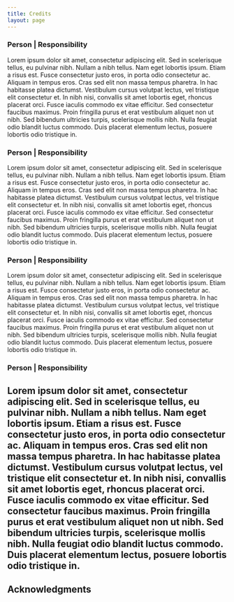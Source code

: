```yaml
---
title: Credits
layout: page
---
```


### Person | Responsibility


Lorem ipsum dolor sit amet, consectetur adipiscing elit. Sed in scelerisque tellus, eu pulvinar nibh. Nullam a nibh tellus. Nam eget lobortis ipsum. Etiam a risus est. Fusce consectetur justo eros, in porta odio consectetur ac. Aliquam in tempus eros. Cras sed elit non massa tempus pharetra. In hac habitasse platea dictumst. Vestibulum cursus volutpat lectus, vel tristique elit consectetur et. In nibh nisi, convallis sit amet lobortis eget, rhoncus placerat orci. Fusce iaculis commodo ex vitae efficitur. Sed consectetur faucibus maximus. Proin fringilla purus et erat vestibulum aliquet non ut nibh. Sed bibendum ultricies turpis, scelerisque mollis nibh. Nulla feugiat odio blandit luctus commodo. Duis placerat elementum lectus, posuere lobortis odio tristique in.

### Person | Responsibility


Lorem ipsum dolor sit amet, consectetur adipiscing elit. Sed in scelerisque tellus, eu pulvinar nibh. Nullam a nibh tellus. Nam eget lobortis ipsum. Etiam a risus est. Fusce consectetur justo eros, in porta odio consectetur ac. Aliquam in tempus eros. Cras sed elit non massa tempus pharetra. In hac habitasse platea dictumst. Vestibulum cursus volutpat lectus, vel tristique elit consectetur et. In nibh nisi, convallis sit amet lobortis eget, rhoncus placerat orci. Fusce iaculis commodo ex vitae efficitur. Sed consectetur faucibus maximus. Proin fringilla purus et erat vestibulum aliquet non ut nibh. Sed bibendum ultricies turpis, scelerisque mollis nibh. Nulla feugiat odio blandit luctus commodo. Duis placerat elementum lectus, posuere lobortis odio tristique in.

### Person | Responsibility


Lorem ipsum dolor sit amet, consectetur adipiscing elit. Sed in scelerisque tellus, eu pulvinar nibh. Nullam a nibh tellus. Nam eget lobortis ipsum. Etiam a risus est. Fusce consectetur justo eros, in porta odio consectetur ac. Aliquam in tempus eros. Cras sed elit non massa tempus pharetra. In hac habitasse platea dictumst. Vestibulum cursus volutpat lectus, vel tristique elit consectetur et. In nibh nisi, convallis sit amet lobortis eget, rhoncus placerat orci. Fusce iaculis commodo ex vitae efficitur. Sed consectetur faucibus maximus. Proin fringilla purus et erat vestibulum aliquet non ut nibh. Sed bibendum ultricies turpis, scelerisque mollis nibh. Nulla feugiat odio blandit luctus commodo. Duis placerat elementum lectus, posuere lobortis odio tristique in.

### Person | Responsibility


Lorem ipsum dolor sit amet, consectetur adipiscing elit. Sed in scelerisque tellus, eu pulvinar nibh. Nullam a nibh tellus. Nam eget lobortis ipsum. Etiam a risus est. Fusce consectetur justo eros, in porta odio consectetur ac. Aliquam in tempus eros. Cras sed elit non massa tempus pharetra. In hac habitasse platea dictumst. Vestibulum cursus volutpat lectus, vel tristique elit consectetur et. In nibh nisi, convallis sit amet lobortis eget, rhoncus placerat orci. Fusce iaculis commodo ex vitae efficitur. Sed consectetur faucibus maximus. Proin fringilla purus et erat vestibulum aliquet non ut nibh. Sed bibendum ultricies turpis, scelerisque mollis nibh. Nulla feugiat odio blandit luctus commodo. Duis placerat elementum lectus, posuere lobortis odio tristique in.
---

## Acknowledgments

